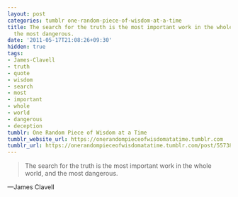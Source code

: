 ```yaml
---
layout: post
categories: tumblr one-random-piece-of-wisdom-at-a-time
title: The search for the truth is the most important work in the whole world, and
  the most dangerous.
date: '2011-05-17T21:08:26+09:30'
hidden: true
tags:
- James-Clavell
- truth
- quote
- wisdom
- search
- most
- important
- whole
- world
- dangerous
- deception
tumblr: One Random Piece of Wisdom at a Time
tumblr_website_url: https://onerandompieceofwisdomatatime.tumblr.com
tumblr_url: https://onerandompieceofwisdomatatime.tumblr.com/post/5573868314/the-search-for-the-truth-is-the-most-important
---
```

> The search for the truth is the most important work in the whole world, and the most dangerous.

—James Clavell
